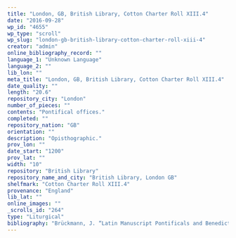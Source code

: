 ```yaml
---
title: "London, GB, British Library, Cotton Charter Roll XIII.4"
date: "2016-09-28"
wp_id: "4655"
wp_type: "scroll"
wp_slug: "london-gb-british-library-cotton-charter-roll-xiii-4"
creator: "admin"
online_bibliography_record: ""
language_1: "Unknown Language"
language_2: ""
lib_lon: ""
meta_title: "London, GB, British Library, Cotton Charter Roll XIII.4"
date_quality: ""
length: "20.6"
repository_city: "London"
number_of_pieces: ""
contents: "Pontifical offices."
completed: ""
repository_nation: "GB"
orientation: ""
description: "Opisthographic."
prov_lon: ""
date_start: "1200"
prov_lat: ""
width: "10"
repository: "British Library"
repository_name_and_city: "British Library, London GB"
shelfmark: "Cotton Charter Roll XIII.4"
provenance: "England"
lib_lat: ""
online_images: ""
_scrolls_id: "264"
type: "Liturgical"
bibliography: "Brückmann, J. “Latin Manuscript Pontificals and Benedictionals in England and Wales.” Traditio 29 (1973): 391–458. p. 438.<br/> Suski, Andrzej Wojciech, Giacomo Baroffio, and Manlio Sodi. “Rotoli Liturgici Medievali (Secoli VII-XV). Censimento E Bibliografia.” Revista Liturgica 101, no. 3 (2014): 603–21."
---
```



